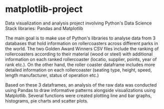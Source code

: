 # matplotlib-project

Data visualization and analysis project involving Python's Data Science Stack libraries: Pandas and Matplotlib

The main goal is to make use of Python's libraries to analyse data from 3 databases that hold information on rollercoasters across different parks in the world. The two Golden Award Winners CSV files include the ranking of rollercoasters according to their material (wood or steel) with additional information on each ranked rollercoaster (locatio, supplier, points, year of rank etc.). On the other hand, the roller coaster dataframe includes more detailed information on each rollercoaster (seating type, height, speed, length manufacturer, status of operation etc.) 

Based on these 3 dataframes, an analysis of the raw data was conducted using Pandas to draw informative patterns alongside visualizations using Matplotlib. Several functions were created plotting line and bar graphs, histograms, pie charts and scatter plots.

